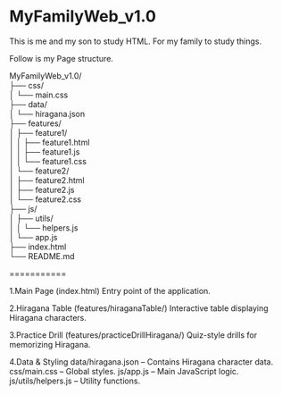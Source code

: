# MyFamilyWeb_v1.0
This is me and my son to study HTML. For my family to study things.

Follow is my Page structure.

MyFamilyWeb_v1.0/  
├── css/  
│   └── main.css  
├── data/  
│   └── hiragana.json  
├── features/  
│   ├── feature1/  
│   │   ├── feature1.html  
│   │   ├── feature1.js  
│   │   └── feature1.css  
│   └── feature2/  
│       ├── feature2.html  
│       ├── feature2.js  
│       └── feature2.css  
├── js/  
│   ├── utils/  
│   │   └── helpers.js  
│   └── app.js  
├── index.html  
└── README.md  

===========

1.Main Page (index.html)
Entry point of the application.

2.Hiragana Table (features/hiraganaTable/)
Interactive table displaying Hiragana characters.

3.Practice Drill (features/practiceDrillHiragana/)
Quiz-style drills for memorizing Hiragana.

4.Data & Styling
data/hiragana.json – Contains Hiragana character data.
css/main.css – Global styles.
js/app.js – Main JavaScript logic.
js/utils/helpers.js – Utility functions.
